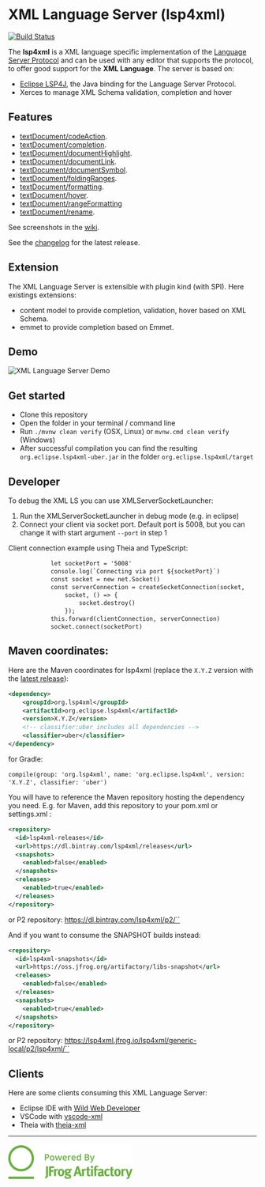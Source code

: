 XML Language Server (lsp4xml)
===========================

[![Build Status](https://travis-ci.org/angelozerr/lsp4xml.svg?branch=master)](http://travis-ci.org/angelozerr/lsp4xml)

The **lsp4xml** is a XML language specific implementation of the [Language Server Protocol](https://github.com/Microsoft/language-server-protocol)
and can be used with any editor that supports the protocol, to offer good support for the **XML Language**. The server is based on:

 * [Eclipse LSP4J](https://github.com/eclipse/lsp4j), the Java binding for the Language Server Protocol.
 * Xerces to manage XML Schema validation, completion and hover

Features
--------------

* [textDocument/codeAction](https://microsoft.github.io/language-server-protocol/specification#textDocument_codeAction).
* [textDocument/completion](https://microsoft.github.io/language-server-protocol/specification#textDocument_completion).
* [textDocument/documentHighlight](https://microsoft.github.io/language-server-protocol/specification#textDocument_documentHighlight).
* [textDocument/documentLink](https://microsoft.github.io/language-server-protocol/specification#textDocument_documentLink).
* [textDocument/documentSymbol](https://microsoft.github.io/language-server-protocol/specification#textDocument_documentSymbol).
* [textDocument/foldingRanges](https://microsoft.github.io/language-server-protocol/specification#textDocument_foldingRange).
* [textDocument/formatting](https://microsoft.github.io/language-server-protocol/specification#textDocument_formatting).
* [textDocument/hover](https://microsoft.github.io/language-server-protocol/specification#textDocument_hover).
* [textDocument/rangeFormatting](https://microsoft.github.io/language-server-protocol/specification#textDocument_rangeFormatting)
* [textDocument/rename](https://microsoft.github.io/language-server-protocol/specification#textDocument_rename).

See screenshots in the [wiki](https://github.com/angelozerr/lsp4xml/wiki/Features).

See the [changelog](CHANGELOG.md) for the latest release.

Extension
--------------

The XML Language Server is extensible with plugin kind (with SPI). Here existings extensions:

 * content model to provide completion, validation, hover based on XML Schema.
 * emmet to provide completion based on Emmet.

Demo
--------------

![XML Language Server Demo](demos/XMLLanguageServerDemo.gif)

Get started
--------------
* Clone this repository
* Open the folder in your terminal / command line
* Run `./mvnw clean verify` (OSX, Linux) or `mvnw.cmd clean verify` (Windows)
* After successful compilation you can find the resulting `org.eclipse.lsp4xml-uber.jar` in the folder `org.eclipse.lsp4xml/target`

Developer
--------------

To debug the XML LS you can use XMLServerSocketLauncher:

1. Run the XMLServerSocketLauncher in debug mode (e.g. in eclipse)
2. Connect your client via socket port. Default port is 5008, but you can change it with start argument `--port` in step 1

Client connection example using Theia and TypeScript:

```
            let socketPort = '5008'
            console.log(`Connecting via port ${socketPort}`)
            const socket = new net.Socket()
            const serverConnection = createSocketConnection(socket,
                socket, () => {
                    socket.destroy()
                });
            this.forward(clientConnection, serverConnection)
            socket.connect(socketPort)
```

Maven coordinates:
------------------

Here are the Maven coordinates for lsp4xml (replace the `X.Y.Z` version with the [latest release](https://bintray.com/beta/#/lsp4xml/releases/lsp4xml)):
```xml
<dependency>
    <groupId>org.lsp4xml</groupId>
    <artifactId>org.eclipse.lsp4xml</artifactId>
    <version>X.Y.Z</version>
    <!-- classifier:uber includes all dependencies -->
    <classifier>uber</classifier>
</dependency>
```

for Gradle:
```
compile(group: 'org.lsp4xml', name: 'org.eclipse.lsp4xml', version: 'X.Y.Z', classifier: 'uber')
```

You will have to reference the Maven repository hosting the dependency you need. E.g. for Maven, add this repository to your pom.xml or settings.xml :
```xml
<repository>
  <id>lsp4xml-releases</id>
  <url>https://dl.bintray.com/lsp4xml/releases</url>
  <snapshots>
    <enabled>false</enabled>
  </snapshots>
  <releases>
    <enabled>true</enabled>
  </releases>
</repository>
```
or P2 repository: [https://dl.bintray.com/lsp4xml/p2/`<VERSION>`](https://dl.bintray.com/lsp4xml/p2/) 


And if you want to consume the SNAPSHOT builds instead:
```xml
<repository>
  <id>lsp4xml-snapshots</id>
  <url>https://oss.jfrog.org/artifactory/libs-snapshot</url>
  <releases>
    <enabled>false</enabled>
  </releases>
  <snapshots>
    <enabled>true</enabled>
  </snapshots>
</repository>
```
or P2 repository:
[https://lsp4xml.jfrog.io/lsp4xml/generic-local/p2/lsp4xml/`<VERSION>`](https://lsp4xml.jfrog.io/lsp4xml/generic-local/p2/lsp4xml/)

Clients
-------

Here are some clients consuming this XML Language Server:

 * Eclipse IDE with [Wild Web Developer](https://github.com/eclipse/wildwebdeveloper)
 * VSCode with [vscode-xml](https://github.com/redhat-developer/vscode-xml)
 * Theia with [theia-xml](https://github.com/theia-ide/theia-xml-extension)

 ---

 ![Gracefully powered by Artifactory](images/Powered-by-artifactory_01.png)
 
